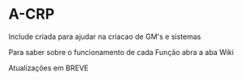 # A-CRP

Include criada para ajudar na criacao de GM's e sistemas

Para saber sobre o funcionamento de cada Função abra a aba Wiki

Atualizações em BREVE
